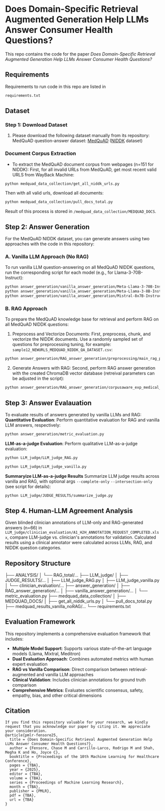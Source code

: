 # Does Domain-Specific Retrieval Augmented Generation Help LLMs Answer Consumer Health Questions?

This repo contains the code for the paper _Does Domain-Specific Retrieval Augmented Generation Help LLMs Answer Consumer Health Questions?_

## Requirements

Requirements to run code in this repo are listed in
```bash
requirements.txt
```

## Dataset

### Step 1: Download Dataset

1. Please download the following dataset manually from its repository: MedQuAD question-answer dataset: [MedQuAD](https://github.com/abachaa/MedQuAD) ([NIDDK](https://github.com/abachaa/MedQuAD/tree/master/5_NIDDK_QA) dataset)

### Document Corpus Extraction

- To extract the MedQuAD document corpus from webpages (n=151 for NIDDK):
First, for all invalid URLs from MedQuAD, get most recent valid URLS from WayBack Machine:

```bash
python medquad_data_collection/get_all_niddk_urls.py
```

Then with all valid urls, download all documents:

```bash
python medquad_data_collection/pull_docs_total.py
```

Result of this process is stored in ```/medquad_data_collection/MEDQUAD_DOCS```.

## Step 2: Answer Generation

For the MedQuAD NIDDK dataset, you can generate answers using two approaches with the code in this repository:

### A. Vanilla LLM Approach (No RAG)

To run vanilla LLM question-answering on all MedQuAD NIDDK questions, run the corresponding script for each model (e.g., for Llama-3-70B-Instruct):

```bash
python answer_generation/vanilla_answer_generation/Meta-Llama-3-70B-Instruct.py
python answer_generation/vanilla_answer_generation/Meta-Llama-3-8B-Instruct.py
python answer_generation/vanilla_answer_generation/Mistral-8x7B-Instruct.py
```

### B. RAG Approach

To prepare the MedQuAD knowledge base for retrieval and perform RAG on all MedQuAD NIDDK questions:

1. Preprocess and Vectorize Documents: First, preprocess, chunk, and vectorize the NIDDK documents. Use a randomly sampled set of questions for preprocessing tuning, for example: ```sample12_NEWURLS_MEDQUAD_NIDDK_QA_DATASET.csv```:

```bash
python answer_generation/RAG_answer_generation/preprocessing/main_rag_prepare.py
```

2. Generate Answers with RAG: Second, perform RAG answer generation with the created ChromaDB vector database (retreival parameters can be adjusted in the script):

```bash
python answer_generation/RAG_answer_generation/corpusaware_exp_medical_rag_qa.py
```

## Step 3: Answer Evalauation

To evaluate results of answers generated by vanilla LLMs and RAG:
**Quantitative Evaluation**:
Perform quantitative evaluation for RAG and vanilla LLM answers, respectively:

```bash
python answer_generation/metric_evaluation.py
```

**LLM-as-a-judge Evaluation**:
Perform qualitative LLM-as-a-judge evaluation:

```bash
python LLM_judge/LLM_judge_RAG.py
```

```bash
python LLM_judge/LLM_judge_vanilla.py
```

**Summaryize LLM-as-a-judge Results**
Summarize LLM judge results across vanilla and RAG, with optional args ```--complete-only``` ```--intersection-only``` (see script for details):

```bash
python LLM_judge/JUDGE_RESULTS/summarize_judge.py 
```

## Step 4. Human-LLM Agreement Analysis

Given blinded clinician annotations of LLM-only and RAG-generated answers (n=66) in ```LLM_judge/clinician_evaluation/A1_H2H_ANNOTATION_REQUEST_COMPLETED.xlsx```, compare LLM-judge vs. clinician's annotations for validation. Calculated results using a clinical annotator were calculated across LLMs, RAG, and NIDDK question categories.

## Repository Structure

├── ANALYSIS/
│   └── RAG_total/...
├── LLM_judge/
│   ├── JUDGE_RESULTS/...
│   ├── LLM_judge_RAG.py
│   ├── LLM_judge_vanilla.py
│   └── clinician_evaluation/...
├── answer_generation/
│   ├── RAG_answer_generation/...
│   ├── vanilla_answer_generation/...
│   └── metric_evaluation.py
├── medquad_data_collection/
│   ├── MEDQUAD_DOCS/
│   ├── get_all_niddk_urls.py
│   └── pull_docs_total.py
├── medquad_results_vanilla_noRAG/...
└── requirements.txt

## Evaluation Framework

This repository implements a comprehensive evaluation framework that includes:

- **Multiple Model Support**: Supports various state-of-the-art language models (Llama, Mixtral, Meditron)
- **Dual Evaluation Approach**: Combines automated metrics with human expert evaluation
- **RAG vs Vanilla Comparison**: Direct comparison between retrieval-augmented and vanilla LLM approaches
- **Clinical Validation**: Includes clinician annotations for ground truth comparison
- **Comprehensive Metrics**: Evaluates scientific consensus, safety, empathy, bias, and other critical dimensions

## Citation

```
If you find this repository valuable for your research, we kindly request that you acknowledge our paper by citing it. We appreciate your consideration.
@article{pmlr-fensore25,
  title = {Does Domain-Specific Retrieval Augmented Generation Help LLMs Answer Consumer Health Questions?},
  author = {Fensore, Chase M and Carrillo-Larco, Rodrigo M and Shah, Megha K and Ho, Joyce C},
  booktitle = {Proceedings of the 10th Machine Learning for Healthcare Conference},
  pages = {TBA},
  year = {2025},
  editor = {TBA},
  volume = {TBA},
  series = {Proceedings of Machine Learning Research},
  month = {TBA},
  publisher = {PMLR},
  pdf = {TBA},
  url = {TBA}
}
```
